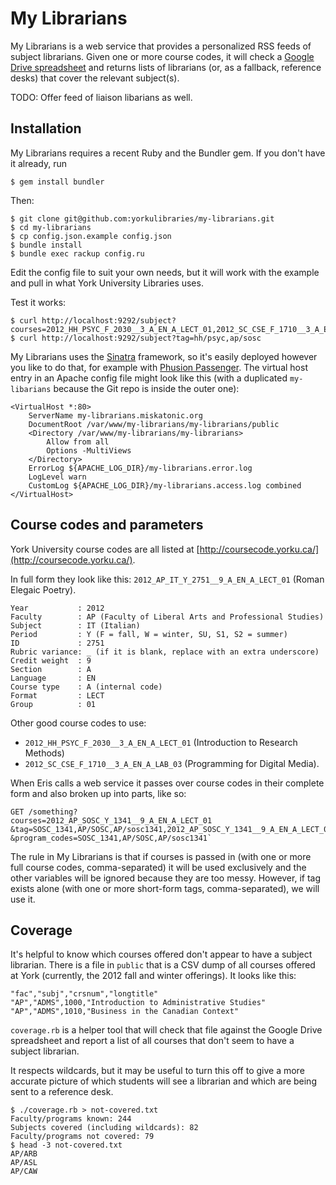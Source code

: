 # My Librarians

My Librarians is a web service that provides a personalized RSS feeds of subject librarians.  Given one or more course codes, it will check a [Google Drive spreadsheet](https://docs.google.com/spreadsheet/ccc?key=0Ao-FPaoAEqtUdDduMXBVWjRDN3lvZlRhRVpHTEczcVE#gid=0) and returns lists of librarians (or, as a fallback, reference desks) that cover the relevant subject(s).

TODO: Offer feed of liaison libarians as well.

## Installation

My Librarians requires a recent Ruby and the Bundler gem.  If you don't have it already, run

    $ gem install bundler

Then:

    $ git clone git@github.com:yorkulibraries/my-librarians.git
    $ cd my-librarians
	$ cp config.json.example config.json
    $ bundle install
	$ bundle exec rackup config.ru

Edit the config file to suit your own needs, but it will work with the example and pull in what York University Libraries uses.

Test it works:

    $ curl http://localhost:9292/subject?courses=2012_HH_PSYC_F_2030__3_A_EN_A_LECT_01,2012_SC_CSE_F_1710__3_A_EN_A_LAB_03
    $ curl http://localhost:9292/subject?tag=hh/psyc,ap/sosc

My Librarians uses the [Sinatra](http://www.sinatrarb.com/) framework, so it's easily deployed however you like to do that, for example with [Phusion Passenger](https://www.phusionpassenger.com/).  The virtual host entry in an Apache config file might look like this (with a duplicated `my-libarians` because the Git repo is inside the outer one):

    <VirtualHost *:80>
        ServerName my-librarians.miskatonic.org
        DocumentRoot /var/www/my-librarians/my-librarians/public
        <Directory /var/www/my-librarians/my-librarians>
            Allow from all
            Options -MultiViews
        </Directory>
        ErrorLog ${APACHE_LOG_DIR}/my-librarians.error.log
        LogLevel warn
        CustomLog ${APACHE_LOG_DIR}/my-librarians.access.log combined
    </VirtualHost>


## Course codes and parameters

York University course codes are all listed at [http://coursecode.yorku.ca/](http://coursecode.yorku.ca/).

In full form they look like this: `2012_AP_IT_Y_2751__9_A_EN_A_LECT_01` (Roman Elegaic Poetry).

    Year           : 2012
    Faculty        : AP (Faculty of Liberal Arts and Professional Studies)
    Subject        : IT (Italian)
    Period         : Y (F = fall, W = winter, SU, S1, S2 = summer)
    ID             : 2751
    Rubric variance: _ (if it is blank, replace with an extra underscore)
    Credit weight  : 9
    Section        : A
    Language       : EN
    Course type    : A (internal code)
    Format         : LECT
    Group          : 01

Other good course codes to use:

* `2012_HH_PSYC_F_2030__3_A_EN_A_LECT_01` (Introduction to Research Methods)
* `2012_SC_CSE_F_1710__3_A_EN_A_LAB_03` (Programming for Digital Media).

When Eris calls a web service it passes over course codes in their complete form and also broken up into parts, like so:

    GET /something?
    courses=2012_AP_SOSC_Y_1341__9_A_EN_A_LECT_01
    &tag=SOSC_1341,AP/SOSC,AP/sosc1341,2012_AP_SOSC_Y_1341__9_A_EN_A_LECT_01
	&program_codes=SOSC_1341,AP/SOSC,AP/sosc1341`

The rule in My Librarians is that if courses is passed in (with one or more full course codes, comma-separated) it will be used exclusively and the other variables will be ignored because they are too messy. However, if tag exists alone (with one or more short-form tags, comma-separated), we will use it.

## Coverage

It's helpful to know which courses offered don't appear to have a subject librarian.  There is a file in `public` that is a CSV dump of all courses offered at York (currently, the 2012 fall and winter offerings). It looks like this:

    "fac","subj","crsnum","longtitle"
    "AP","ADMS",1000,"Introduction to Administrative Studies"
    "AP","ADMS",1010,"Business in the Canadian Context"

`coverage.rb` is a helper tool that will check that file against the Google Drive spreadsheet and report a list of all courses that don't seem to have a subject librarian.

It respects wildcards, but it may be useful to turn this off to give a more accurate picture of which students will see a librarian and which are being sent to a reference desk.

    $ ./coverage.rb > not-covered.txt
    Faculty/programs known: 244
    Subjects covered (including wildcards): 82
    Faculty/programs not covered: 79
    $ head -3 not-covered.txt 
    AP/ARB
    AP/ASL
    AP/CAW


